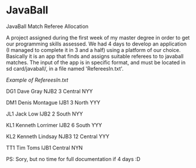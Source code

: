 # JavaBall
JavaBall Match Referee Allocation

A project assigned during the first week of my master degree in order to get our programming skills assessed. We had 4 days to develop an application (I managed to complete it in 3 and a half) using a platform of our choice. Basically it is an app that finds and assigns suitable referees to to javaball matches. The input of the app is in specific format, and must be located in sd card/javaball/, in a file named 'RefereesIn.txt'. 

<i>Example of RefereesIn.txt</i>


<p>DG1 Dave Gray NJB2 3 Central NYY</p>
<p>DM1 Denis Montague IJB1 3 North YYY</p>
<p>JL1 Jack Low IJB2 2 South NYY</p>
<p>KL1 Kenneth Lorrimer IJB2 6 South YYY</p>
<p>KL2 Kenneth Lindsay NJB3 12 Central YYY</p>
<p>TT1 Tim Toms IJB1 Central NYN</p>


PS: Sory, but no time for full documentation if 4 days :D